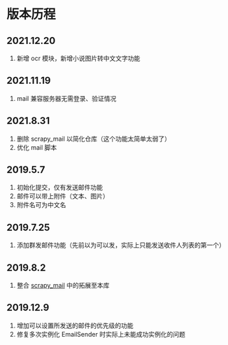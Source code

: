 # 版本历程

## 2021.12.20
1. 新增 ocr 模块，新增小说图片转中文文字功能

## 2021.11.19
1. mail 兼容服务器无需登录、验证情况

## 2021.8.31
1. 删除 scrapy_mail 以简化仓库（这个功能太简单太弱了）
2. 优化 mail 脚本

## 2019.5.7
1. 初始化提交，仅有发送邮件功能
2. 邮件可以带上附件（文本、图片）
3. 附件名可为中文名
  
## 2019.7.25
1. 添加群发邮件功能（先前以为可以发，实际上只能发送收件人列表的第一个）

## 2019.8.2
1. 整合 [scrapy_mail](https://github.com/LZC6244/scrapy_mail) 中的拓展至本库

## 2019.12.9
1. 增加可以设置所发送的邮件的优先级的功能
2. 修复多次实例化 EmailSender 时实际上未能成功实例化的问题